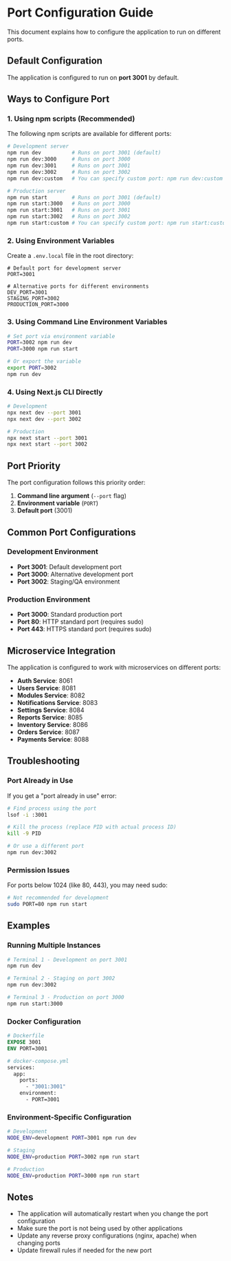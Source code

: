# Port Configuration Guide

This document explains how to configure the application to run on different ports.

## Default Configuration

The application is configured to run on **port 3001** by default.

## Ways to Configure Port

### 1. Using npm scripts (Recommended)

The following npm scripts are available for different ports:

```bash
# Development server
npm run dev          # Runs on port 3001 (default)
npm run dev:3000     # Runs on port 3000
npm run dev:3001     # Runs on port 3001
npm run dev:3002     # Runs on port 3002
npm run dev:custom   # You can specify custom port: npm run dev:custom 4000

# Production server
npm run start        # Runs on port 3001 (default)
npm run start:3000   # Runs on port 3000
npm run start:3001   # Runs on port 3001
npm run start:3002   # Runs on port 3002
npm run start:custom # You can specify custom port: npm run start:custom 4000
```

### 2. Using Environment Variables

Create a `.env.local` file in the root directory:

```env
# Default port for development server
PORT=3001

# Alternative ports for different environments
DEV_PORT=3001
STAGING_PORT=3002
PRODUCTION_PORT=3000
```

### 3. Using Command Line Environment Variables

```bash
# Set port via environment variable
PORT=3002 npm run dev
PORT=3000 npm run start

# Or export the variable
export PORT=3002
npm run dev
```

### 4. Using Next.js CLI Directly

```bash
# Development
npx next dev --port 3001
npx next dev --port 3002

# Production
npx next start --port 3001
npx next start --port 3002
```

## Port Priority

The port configuration follows this priority order:

1. **Command line argument** (`--port` flag)
2. **Environment variable** (`PORT`)
3. **Default port** (3001)

## Common Port Configurations

### Development Environment
- **Port 3001**: Default development port
- **Port 3000**: Alternative development port
- **Port 3002**: Staging/QA environment

### Production Environment
- **Port 3000**: Standard production port
- **Port 80**: HTTP standard port (requires sudo)
- **Port 443**: HTTPS standard port (requires sudo)

## Microservice Integration

The application is configured to work with microservices on different ports:

- **Auth Service**: 8061
- **Users Service**: 8081
- **Modules Service**: 8082
- **Notifications Service**: 8083
- **Settings Service**: 8084
- **Reports Service**: 8085
- **Inventory Service**: 8086
- **Orders Service**: 8087
- **Payments Service**: 8088

## Troubleshooting

### Port Already in Use

If you get a "port already in use" error:

```bash
# Find process using the port
lsof -i :3001

# Kill the process (replace PID with actual process ID)
kill -9 PID

# Or use a different port
npm run dev:3002
```

### Permission Issues

For ports below 1024 (like 80, 443), you may need sudo:

```bash
# Not recommended for development
sudo PORT=80 npm run start
```

## Examples

### Running Multiple Instances

```bash
# Terminal 1 - Development on port 3001
npm run dev

# Terminal 2 - Staging on port 3002
npm run dev:3002

# Terminal 3 - Production on port 3000
npm run start:3000
```

### Docker Configuration

```dockerfile
# Dockerfile
EXPOSE 3001
ENV PORT=3001

# docker-compose.yml
services:
  app:
    ports:
      - "3001:3001"
    environment:
      - PORT=3001
```

### Environment-Specific Configuration

```bash
# Development
NODE_ENV=development PORT=3001 npm run dev

# Staging
NODE_ENV=production PORT=3002 npm run start

# Production
NODE_ENV=production PORT=3000 npm run start
```

## Notes

- The application will automatically restart when you change the port configuration
- Make sure the port is not being used by other applications
- Update any reverse proxy configurations (nginx, apache) when changing ports
- Update firewall rules if needed for the new port

